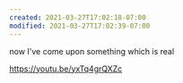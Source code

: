 ```yaml
---
created: 2021-03-27T17:02:18-07:00
modified: 2021-03-27T17:02:39-07:00
---
```


now I've come upon something which is real

https://youtu.be/yxTq4grQXZc